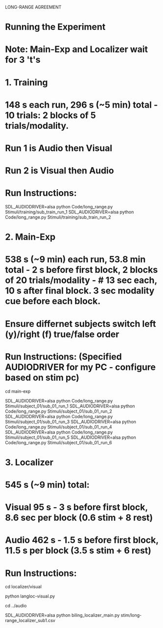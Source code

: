 LONG-RANGE AGREEMENT
# Running the Experiment
# Note: Main-Exp and Localizer wait for 3 't's

# 1. Training
# 148 s each run, 296 s (~5 min) total - 10 trials: 2 blocks of 5 trials/modality.
# Run 1 is Audio then Visual
# Run 2 is Visual then Audio

# Run Instructions:

SDL_AUDIODRIVER=alsa python Code/long_range.py Stimuli/training/sub_train_run_1
SDL_AUDIODRIVER=alsa python Code/long_range.py Stimuli/training/sub_train_run_2


# 2. Main-Exp
# 538 s (~9 min) each run, 53.8 min total - 2 s before first block, 2 blocks of 20 trials/modality - # 13 sec each, 10 s after final block. 3 sec modality cue before each block.
# Ensure differnet subjects switch left (y)/right (f) true/false order
# Run Instructions: (Specified AUDIODRIVER for my PC - configure based on stim pc)
cd main-exp

SDL_AUDIODRIVER=alsa python Code/long_range.py Stimuli/subject_01/sub_01_run_1
SDL_AUDIODRIVER=alsa python Code/long_range.py Stimuli/subject_01/sub_01_run_2
SDL_AUDIODRIVER=alsa python Code/long_range.py Stimuli/subject_01/sub_01_run_3
SDL_AUDIODRIVER=alsa python Code/long_range.py Stimuli/subject_01/sub_01_run_4
SDL_AUDIODRIVER=alsa python Code/long_range.py Stimuli/subject_01/sub_01_run_5
SDL_AUDIODRIVER=alsa python Code/long_range.py Stimuli/subject_01/sub_01_run_6

# 3. Localizer
# 545 s (~9 min) total:
# Visual 95 s - 3 s before first block, 8.6 sec per block (0.6 stim + 8 rest)
# Audio	 462 s - 1.5 s before first block, 11.5 s per block (3.5 s stim + 6 rest)
# Run Instructions:
cd localizer/visual

python langloc-visual.py

cd ../audio

SDL_AUDIODRIVER=alsa python biling_localizer_main.py stim/long-range_localizer_sub1.csv



